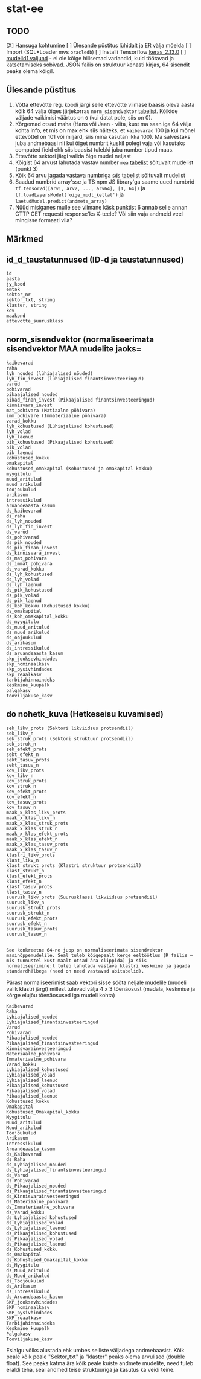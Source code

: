 # stat-ee
 
## TODO

[X] Hansuga kohtumine
[ ] Ülesande püstitus lühidalt ja ER välja mõelda
[ ] Import (SQL*Loader mvs `oracledb`)
[ ] Installi Tensorflow [keras_2.13.0](https://github.com/tensorflow/tensorflow/releases/tag/v2.14.0)
[ ] [mudelid1 valjund](https://github.com/kvartiil/mudelid1valjund) - ei ole kõige hilisemad variandid, kuid töötavad ja katsetamiseks sobivad. JSON failis on struktuur kenasti kirjas, 64 sisendit peaks olema kõigil.

## Ülesande püstitus

1. Võtta ettevõtte reg. koodi järgi selle ettevõtte viimase baasis oleva aasta kõik 64 välja õiges järjekorras `norm_sisendvektor`​ [tabelist](https://docs.google.com/spreadsheets/d/19_p8szNpIOF4oRGbxNRY_pUYOVyBF79lTWZXEh1VCjw). Kõikide väljade vaikimisi väärtus on `0` (kui datat pole, siis on 0).
2. Kõrgemad otsad maha (Hans või Jaan - viita, kust ma saan iga 64 välja kohta info, et mis on max ehk siis näiteks, et `kaibevarad` 100 ja kui mõnel ettevõttel on 101 või miljard, siis mina kasutan ikka 100). Ma salvestaks juba andmebaasi nii kui õiget numbrit kuskil polegi vaja või kasutaks computed field ehk siis baasist tulebki juba number tipud maas. 
3. Ettevõtte sektori järgi valida õige mudel neljast
4. Kõigist 64 arvust lahutada vastav number `mea` [tabelist](https://docs.google.com/spreadsheets/d/19_p8szNpIOF4oRGbxNRY_pUYOVyBF79lTWZXEh1VCjw) sõltuvalt mudelist (punkt 3)
5. Kõik 64 arvu jagada vastava numbriga `sds` [tabelist](https://docs.google.com/spreadsheets/d/19_p8szNpIOF4oRGbxNRY_pUYOVyBF79lTWZXEh1VCjw) sõltuvalt mudelist
6. Saadud numbrid array'sse ja TS npm JS library'ga saame uued numbrid `tf.tensor2d([arv1, arv2, ..., arv64], [1, 64])` ja `tf.loadLayersModel('oige_mudl_kettal')` ja `laetudMudel.predict(andmete_array)`
7. Nüüd misiganes mulle see viimane käsk punktist 6 annab selle annan GTTP GET requesti response'ks X-teele? Või siin vaja andmeid veel mingisse formaati viia?


## Märkmed

## id_d_taustatunnused (ID-d ja taustatunnused)
 	id
 	aasta	 
 	jy_kood	 
 	emtak	 
 	sektor_nr	 
 	sektor_txt, string
 	klaster, string
 	kov	 
 	maakond	 
 	ettevotte_suurusklass	 
## norm_sisendvektor (normaliseerimata sisendvektor MAA mudelite jaoks=
 	kaibevarad	 
 	raha	 
 	lyh_nouded (lühiajalised nõuded)
 	lyh_fin_invest (lühiajalised finantsinvesteeringud)
 	varud	 
 	pohivarad	 
 	pikaajalised_nouded	 
 	pikad_finan_invest (Pikaajalised finantsinvesteeringud)
 	kinnisvara_invest	 
 	mat_pohivara (Matiaalne põhivara)
 	imm_pohivare (Immateriaalne põhivara)
 	varad_kokku	 
 	lyh_kohustused (Lühiajalised kohustused)
 	lyh_volad	 
 	lyh_laenud	 
 	pik_kohustused (Pikaajalised kohustused)
 	pik_volad	 
 	pik_laenud	 
 	kohustused_kokku	 
 	omakapital	 
 	kohustused_omakapital (Kohustused ja omakapital kokku)	 
 	myygitulu	 
 	muud_aritulud	 
 	muud_arikulud	 
 	toojoukulud	 
 	arikasum	 
 	intressikulud	 
 	aruandeaasta_kasum	 
 	ds_kaibevarad	 
 	ds_raha	 
 	ds_lyh_nouded	 
 	ds_lyh_fin_invest	 
 	ds_varud	 
 	ds_pohivarad	 
 	ds_pik_nouded	 
 	ds_pik_finan_invest	 
 	ds_kinnisvara_invest	 
 	ds_mat_pohivara	 
 	ds_immat_pohivara	 
 	ds_varad_kokku	 
 	ds_lyh_kohustused	 
 	ds_lyh_volad	 
 	ds_lyh_laenud	 
 	ds_pik_kohustused	 
 	ds_pik_volad	 
 	ds_pik_laenud	 
 	ds_koh_kokku (Kohustused kokku)
 	ds_omakapital	 
 	ds_koh_omakapital_kokku	 
 	ds_myygitulu	 
 	ds_muud_aritulud	 
 	ds_muud_arikulud	 
 	ds_oojoukulud	 
 	ds_arikasum	 
 	ds_intressikulud	 
 	ds_aruandeaasta_kasum	 
 	skp_jooksevhindades	 
 	skp_nominaalkasv	 
 	skp_pysivhindades	 
 	skp_reaalkasv	 
 	tarbijahinnaindeks	 
 	keskmine_kuupalk	 
 	palgakasv	 
 	tooviljakuse_kasv	 
## do nohetk_kuva (Hetkeseisu kuvamised)	 	 
 	sek_likv_prots (Sektori likviidsus protsendiil)
    sek_likv_n
    sek_struk_prots (Sektori struktuur protsendiil)
    sek_struk_n
    sek_efekt_prots
    sekt_efekt_n
    sekt_tasuv_prots
    sekt_tasuv_n
    kov_likv_prots
    kov_likv_n
    kov_struk_prots
    kov_struk_n
    kov_efekt_prots
    kov_efekt_n
    kov_tasuv_prots
    kov_tasuv_n
    maak_x_klas_likv_prots
    maak_x_klas_likv_n
    maak_x_klas_struk_prots
    maak_x_klas_struk_n
    maak_x_klas_efekt_prots
    maak_x_klas_efekt_n
    maak_x_klas_tasuv_prots
    maak_x_klas_tasuv_n
    klastri_likv_prots
    klast_likv_n
    klast_strukt_prots (Klastri struktuur protsendiil)
    klast_strukt_n
    klast_efekt_prots
    klast_efekt_n
    klast_tasuv_prots
    klast_tasuv_n
    suurusk_likv_prots (Suurusklassi likviidsus protsendiil)
    suurusk_likv_n
    suurusk_strukt_prots
    suurusk_strukt_n
    suurusk_efekt_prots
    suurusk_efekt_n
    suurusk_tasuv_prots
    suurusk_tasuv_n 


    See konkreetne 64-ne jupp on normaliseerimata sisendvektor masinõppemudelile. Seal tuleb kõigepealt kerge eeltöötlus (R failis – mis tunnustel kust maalt otsad ära clippida) ja siis normaliseerimine:l tuleb lahutada vastava klastri keskmine ja jagada standardhälbega (need on need vastavad abitabelid).
Pärast normaliseerimist saab vektori sisse sööta neljale mudelile (mudeli valik klastri järgi) millest tulevad välja 4 x 3 tõenäosust (madala, keskmise ja kõrge elujõu tõenäosused iga mudeli kohta)

```text
Kaibevarad
Raha
Lyhiajalised_nouded
Lyhiajalised_finantsinvesteeringud
Varud
Pohivarad
Pikaajalised_nouded
Pikaajalised_finantsinvesteeringud
Kinnisvarainvesteeringud
Materiaalne_pohivara
Immateriaalne_pohivara
Varad_kokku
Lyhiajalised_kohustused
Lyhiajalised_volad
Lyhiajalised_laenud
Pikaajalised_kohustused
Pikaajalised_volad
Pikaajalised_laenud
Kohustused_kokku
Omakapital
Kohustused_Omakapital_kokku
Myygitulu
Muud_aritulud
Muud_arikulud
Toojoukulud
Arikasum
Intressikulud
Aruandeaasta_kasum
ds_Kaibevarad
ds_Raha
ds_Lyhiajalised_nouded
ds_Lyhiajalised_finantsinvesteeringud
ds_Varud
ds_Pohivarad
ds_Pikaajalised_nouded
ds_Pikaajalised_finantsinvesteeringud
ds_Kinnisvarainvesteeringud
ds_Materiaalne_pohivara
ds_Immateriaalne_pohivara
ds_Varad_kokku
ds_Lyhiajalised_kohustused
ds_Lyhiajalised_volad
ds_Lyhiajalised_laenud
ds_Pikaajalised_kohustused
ds_Pikaajalised_volad
ds_Pikaajalised_laenud
ds_Kohustused_kokku
ds_Omakapital
ds_Kohustused_Omakapital_kokku
ds_Myygitulu
ds_Muud_aritulud
ds_Muud_arikulud
ds_Toojoukulud
ds_Arikasum
ds_Intressikulud
ds_Aruandeaasta_kasum
SKP_jooksevhindades
SKP_nominaalkasv
SKP_pysivhindades
SKP_reaalkasv
Tarbijahinnaindeks
Keskmine_kuupalk
Palgakasv
Tooviljakuse_kasv
```

Esialgu võiks alustada ehk umbes selliste väljadega andmebaasist. Kõik peale kõik peale "Sektor_txt" ja "klaster" peaks olema arvulised (double float). See peaks katma ära kõik peale kuiste andmete mudelite, need tuleb eraldi teha, seal andmed teise struktuuriga ja kasutus ka veidi teine.